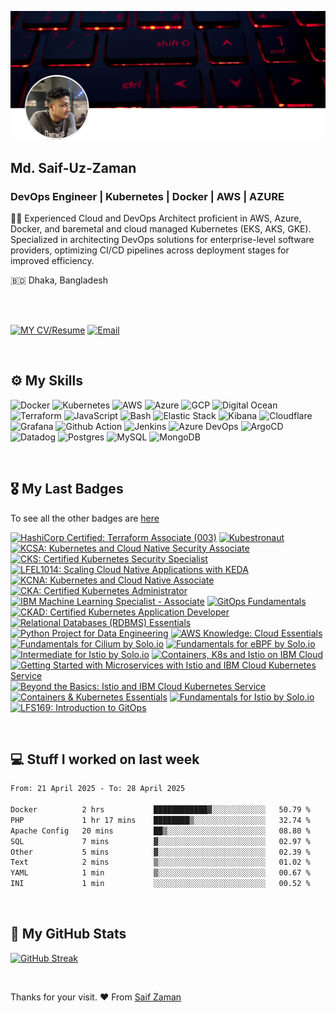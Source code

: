 ![Saif-Uz-Zaman-Cover](static/cover.png)

## Md. Saif-Uz-Zaman
### DevOps Engineer | Kubernetes | Docker | AWS | AZURE

✍🏼 Experienced Cloud and DevOps Architect proficient in AWS, Azure, Docker, and baremetal and cloud managed Kubernetes (EKS, AKS, GKE). Specialized in architecting DevOps solutions for enterprise-level software providers, optimizing CI/CD pipelines across deployment stages for improved efficiency.

🇧🇩 Dhaka, Bangladesh

<br />
<br />

[![MY CV/Resume](https://img.shields.io/badge/⬇%20My%20CV%2FResume-8A2BE2?style=for-the-badge&logo=download&logoColor=white)](https://raw.githubusercontent.com/Saif-Uz-Zaman/Saif-Uz-Zaman/main/static/Md.%20Saif-Uz-Zaman's%20Resume.pdf)
[![Email](https://img.shields.io/badge/mail%20ME-D14836?style=for-the-badge&logo=gmail&logoColor=white)](mailto:saif.mektek@gmail.com)

<br />

## ⚙️ My Skills
![Docker](https://img.shields.io/badge/Docker-2CA5E0?style=for-the-badge&logo=docker&logoColor=white)
![Kubernetes](https://img.shields.io/badge/kubernetes-326ce5.svg?&style=for-the-badge&logo=kubernetes&logoColor=white)
![AWS](https://img.shields.io/badge/Amazon_AWS-FF9900?style=for-the-badge&logo=amazonaws&logoColor=white)
![Azure](https://img.shields.io/badge/microsoft%20azure-0089D6?style=for-the-badge&logo=microsoft-azure&logoColor=white)
![GCP](https://img.shields.io/badge/Google_Cloud-4285F4?style=for-the-badge&logo=google-cloud&logoColor=white)
![Digital Ocean](https://img.shields.io/badge/Digital_Ocean-0080FF?style=for-the-badge&logo=DigitalOcean&logoColor=white)
![Terraform](https://img.shields.io/badge/Terraform-7B42BC?style=for-the-badge&logo=terraform&logoColor=white)
![JavaScript](https://img.shields.io/badge/JavaScript-323330?style=for-the-badge&logo=javascript&logoColor=F7DF1E)
![Bash](https://img.shields.io/badge/Shell_Script-121011?style=for-the-badge&logo=gnu-bash&logoColor=white)
![Elastic Stack](https://img.shields.io/badge/elastic%20cloud-005571?style=for-the-badge&logo=elasticcloud&logoColor=white)
![Kibana](https://img.shields.io/badge/Kibana-005571?style=for-the-badge&logo=Kibana&logoColor=white)
![Cloudflare](https://img.shields.io/badge/Cloudflare-F38020?style=for-the-badge&logo=Cloudflare&logoColor=white)
![Grafana](https://img.shields.io/badge/Grafana-F2F4F9?style=for-the-badge&logo=grafana&logoColor=orange&labelColor=F2F4F9)
![Github Action](https://img.shields.io/badge/Github%20Actions-282a2e?style=for-the-badge&logo=githubactions&logoColor=367cfe)
![Jenkins](https://img.shields.io/badge/Jenkins-D24939?style=for-the-badge&logo=Jenkins&logoColor=white)
![Azure DevOps](https://img.shields.io/badge/Azure_DevOps-0078D7?style=for-the-badge&logo=azure-devops&logoColor=white)
![ArgoCD](https://img.shields.io/badge/Argo%20CD-1e0b3e?style=for-the-badge&logo=argo&logoColor=#d16044)
![Datadog](https://img.shields.io/badge/datadog-%23632CA6.svg?style=for-the-badge&logo=datadog&logoColor=white)
![Postgres](https://img.shields.io/badge/postgres-%23316192.svg?style=for-the-badge&logo=postgresql&logoColor=white)
![MySQL](https://img.shields.io/badge/mysql-%2300f.svg?style=for-the-badge&logo=mysql&logoColor=white)
![MongoDB](https://img.shields.io/badge/MongoDB-%234ea94b.svg?style=for-the-badge&logo=mongodb&logoColor=white)

<br />

## 🎖️ My Last Badges

To see all the other badges are [here](https://www.credly.com/users/saif-uz-zaman/badges)

<!--START_SECTION:badges-->
[![HashiCorp Certified: Terraform Associate (003)](https://images.credly.com/size/100x100/images/ed4be915-68f8-428a-b332-40ded9084ee5/blob)](http://www.credly.com/badges/068028ae-97d9-4022-8336-0c72e4aaad39 "HashiCorp Certified: Terraform Associate (003)")
[![Kubestronaut](https://images.credly.com/size/100x100/images/cd6c6449-6814-4613-a2d3-13cf4ac5be4f/image.png)](http://www.credly.com/badges/251784a0-2c7b-4033-a4aa-d9d3fbc8dd1c "Kubestronaut")
[![KCSA: Kubernetes and Cloud Native Security Associate](https://images.credly.com/size/100x100/images/67dd8a95-8876-4051-9cb9-3d97c204f85a/image.png)](http://www.credly.com/badges/ed2c2575-eb06-486d-b922-052462dd8019 "KCSA: Kubernetes and Cloud Native Security Associate")
[![CKS: Certified Kubernetes Security Specialist](https://images.credly.com/size/100x100/images/9945dfcb-1cca-4529-85e6-db1be3782210/kubernetes-security-specialist-logo2.png)](http://www.credly.com/badges/845fc562-56eb-48f0-87a8-6c375e6a4bce "CKS: Certified Kubernetes Security Specialist")
[![LFEL1014: Scaling Cloud Native Applications with KEDA](https://images.credly.com/size/100x100/images/c35303ff-2b71-4f77-8fb2-c985c39dbf7f/blob)](http://www.credly.com/badges/4196e837-e997-41f7-94fc-8ff9ef75cdb8 "LFEL1014: Scaling Cloud Native Applications with KEDA")
[![KCNA: Kubernetes and Cloud Native Associate](https://images.credly.com/size/100x100/images/f28f1d88-428a-47f6-95b5-7da1dd6c1000/KCNA_badge.png)](http://www.credly.com/badges/9702f4bb-e1da-465f-9c5e-8c3b59f9179e "KCNA: Kubernetes and Cloud Native Associate")
[![CKA: Certified Kubernetes Administrator](https://images.credly.com/size/100x100/images/8b8ed108-e77d-4396-ac59-2504583b9d54/cka_from_cncfsite__281_29.png)](http://www.credly.com/badges/3d2b5c6c-c279-4bbf-827d-402db78be204 "CKA: Certified Kubernetes Administrator")
[![IBM Machine Learning Specialist - Associate](https://images.credly.com/size/100x100/images/77dcb042-b420-42f3-9d9d-bb1e0d9dcf60/image.png)](http://www.credly.com/badges/4a0e223f-141e-44a0-90b9-d43c85b5981a "IBM Machine Learning Specialist - Associate")
[![GitOps Fundamentals](https://images.credly.com/size/100x100/images/6f4212c6-80e6-4819-833d-a652b0feaabb/blob)](http://www.credly.com/badges/02dfc2d6-6731-4d22-85a3-d6c63f639097 "GitOps Fundamentals")
[![CKAD: Certified Kubernetes Application Developer](https://images.credly.com/size/100x100/images/cc8adc83-1dc6-4d57-8e20-22171247e052/blob)](http://www.credly.com/badges/99d5ec0f-9931-4113-9973-c33182072a77 "CKAD: Certified Kubernetes Application Developer")
[![Relational Databases (RDBMS) Essentials](https://images.credly.com/size/100x100/images/9247e02c-eade-4704-8758-7a9f6ef8e3db/image.png)](http://www.credly.com/badges/ee887cd6-8de3-4b50-80f5-b7574cef41cd "Relational Databases (RDBMS) Essentials")
[![Python Project for Data Engineering](https://images.credly.com/size/100x100/images/16c405a6-bce7-4dda-9c85-e298617f00bd/image.png)](http://www.credly.com/badges/21a70616-66ec-4efe-bdef-29774a1e3703 "Python Project for Data Engineering")
[![AWS Knowledge: Cloud Essentials](https://images.credly.com/size/100x100/images/ec621e2a-c8f0-4459-806c-ae11829d372a/image.png)](http://www.credly.com/badges/39043372-7bd0-4be7-849c-f852eb6988b7 "AWS Knowledge: Cloud Essentials")
[![Fundamentals for Cilium by Solo.io](https://images.credly.com/size/100x100/images/4e928562-e06c-4a8b-b569-9f6911a8f6a9/image.png)](http://www.credly.com/badges/8673a75d-18c4-4cfc-b7ca-88cf863b458a "Fundamentals for Cilium by Solo.io")
[![Fundamentals for eBPF by Solo.io](https://images.credly.com/size/100x100/images/54e795a8-e328-45ed-837e-1c48b57e596e/image.png)](http://www.credly.com/badges/0ef4eb94-be3a-45f6-acd4-dfbf971c8672 "Fundamentals for eBPF by Solo.io")
[![Intermediate for Istio by Solo.io](https://images.credly.com/size/100x100/images/7a5401a6-01eb-4f48-bbcd-9a227fdff361/image.png)](http://www.credly.com/badges/0c3acc68-0099-4ad1-a04a-79cfa0cb0f9e "Intermediate for Istio by Solo.io")
[![Containers, K8s and Istio on IBM Cloud](https://images.credly.com/size/100x100/images/8597c132-e756-421a-8640-b84b30f1f2ac/blob)](http://www.credly.com/badges/dac26bdf-909d-4c80-9320-0ad067bd1925 "Containers, K8s and Istio on IBM Cloud")
[![Getting Started with Microservices with Istio and IBM Cloud Kubernetes Service](https://images.credly.com/size/100x100/images/adcbf36e-8fb6-433c-91d9-10f01eca10ce/blob)](http://www.credly.com/badges/80706f41-7faf-4b33-b284-b5a1ab63fd40 "Getting Started with Microservices with Istio and IBM Cloud Kubernetes Service")
[![Beyond the Basics: Istio and IBM Cloud Kubernetes Service](https://images.credly.com/size/100x100/images/1cbf0444-1752-4ac8-b43c-3389004bec2a/blob)](http://www.credly.com/badges/bf4b2de4-0f0c-48eb-b50e-447b60be91ac "Beyond the Basics: Istio and IBM Cloud Kubernetes Service")
[![Containers & Kubernetes Essentials](https://images.credly.com/size/100x100/images/82966826-6630-4768-80d4-6028b3fab414/image.png)](http://www.credly.com/badges/afcf1fa6-4ae8-4053-8591-40bcd4ae02b7 "Containers & Kubernetes Essentials")
[![Fundamentals for Istio by Solo.io](https://images.credly.com/size/100x100/images/32d83697-6930-4fc2-9d49-c24bec87e90f/image.png)](http://www.credly.com/badges/9e57e1e0-3ad7-4402-9d84-648de0087daa "Fundamentals for Istio by Solo.io")
[![LFS169: Introduction to GitOps](https://images.credly.com/size/100x100/images/032a65da-a036-4d05-ad80-8fc1274363ab/blob)](http://www.credly.com/badges/bc94dace-6e80-4acb-872c-67c7385cb411 "LFS169: Introduction to GitOps")
<!--END_SECTION:badges-->

<br />

## 💻 Stuff I worked on last week

<!--START_SECTION:waka-->

```txt
From: 21 April 2025 - To: 28 April 2025

Docker          2 hrs           ████████████▓░░░░░░░░░░░░   50.79 %
PHP             1 hr 17 mins    ████████▒░░░░░░░░░░░░░░░░   32.74 %
Apache Config   20 mins         ██▒░░░░░░░░░░░░░░░░░░░░░░   08.80 %
SQL             7 mins          ▓░░░░░░░░░░░░░░░░░░░░░░░░   02.97 %
Other           5 mins          ▓░░░░░░░░░░░░░░░░░░░░░░░░   02.39 %
Text            2 mins          ▒░░░░░░░░░░░░░░░░░░░░░░░░   01.02 %
YAML            1 min           ▒░░░░░░░░░░░░░░░░░░░░░░░░   00.67 %
INI             1 min           ░░░░░░░░░░░░░░░░░░░░░░░░░   00.52 %
```

<!--END_SECTION:waka-->

<br />

## 🧳 My GitHub Stats

[![GitHub Streak](https://github-readme-streak-stats.herokuapp.com?user=Saif-Uz-Zaman&theme=dark&hide_border=true)](https://git.io/streak-stats)

<br />

Thanks for your visit. ❤️ From [Saif Zaman](https://github.com/Saif-Uz-Zaman)